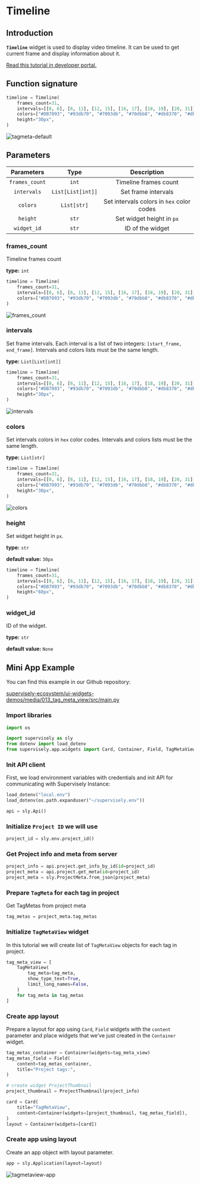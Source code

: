 # Timeline

## Introduction

**`Timeline`** widget is used to display video timeline. It can be used to get current frame and display information about it.

[Read this tutorial in developer portal.](https://developer.supervisely.com/app-development/widgets/media/tagmetaview)

## Function signature

```python
timeline = Timeline(
    frames_count=31,
    intervals=[[0, 6], [6, 11], [12, 15], [16, 17], [18, 19], [20, 31]],
    colors=["#DB7093", "#93db70", "#7093db", "#70dbb8", "#db8370", "#db70c9"],
    height="30px",
)
```

![tagmeta-default](https://github.com/supervisely-ecosystem/ui-widgets-demos/assets/48913536/31589e86-d107-4d53-967e-43a48affcf05)

## Parameters

|   Parameters   |       Type        |                Description                |
| :------------: | :---------------: | :---------------------------------------: |
| `frames_count` |       `int`       |           Timeline frames count           |
|  `intervals`   | `List[List[int]]` |            Set frame intervals            |
|    `colors`    |    `List[str]`    | Set intervals colors in `hex` color codes |
|    `height`    |       `str`       |         Set widget height in `px`         |
|  `widget_id`   |       `str`       |             ID of the widget              |

### frames_count

Timeline frames count

**type:** `int`

```python
timeline = Timeline(
    frames_count=31,
    intervals=[[0, 6], [6, 11], [12, 15], [16, 17], [18, 19], [20, 31]],
    colors=["#DB7093", "#93db70", "#7093db", "#70dbb8", "#db8370", "#db70c9"],
)
```

![frames_count]()

### intervals

Set frame intervals. Each interval is a list of two integers: `[start_frame, end_frame]`. Intervals and colors lists must be the same length.

**type:** `List[List[int]]`

```python
timeline = Timeline(
    frames_count=31,
    intervals=[[0, 6], [6, 11], [12, 15], [16, 17], [18, 19], [20, 31]],
    colors=["#DB7093", "#93db70", "#7093db", "#70dbb8", "#db8370", "#db70c9"],
    height="30px",
)
```

![intervals]()

### colors

Set intervals colors in `hex` color codes. Intervals and colors lists must be the same length.

**type:** `List[str]`

```python
timeline = Timeline(
    frames_count=31,
    intervals=[[0, 6], [6, 11], [12, 15], [16, 17], [18, 19], [20, 31]],
    colors=["#DB7093", "#93db70", "#7093db", "#70dbb8", "#db8370", "#db70c9"],
    height="30px",
)
```

![colors]()

### height

Set widget height in `px`.

**type:** `str`

**default value:** `30px`

```python
timeline = Timeline(
    frames_count=31,
    intervals=[[0, 6], [6, 11], [12, 15], [16, 17], [18, 19], [20, 31]],
    colors=["#DB7093", "#93db70", "#7093db", "#70dbb8", "#db8370", "#db70c9"],
    height="60px",
)
```

### widget_id

ID of the widget.

**type:** `str`

**default value:** `None`

## Mini App Example

You can find this example in our Github repository:

[supervisely-ecosystem/ui-widgets-demos/media/013_tag_meta_view/src/main.py](https://github.com/supervisely-ecosystem/ui-widgets-demos/blob/master/media/013_tag_meta_view/src/main.py)

### Import libraries

```python
import os

import supervisely as sly
from dotenv import load_dotenv
from supervisely.app.widgets import Card, Container, Field, TagMetaView, ProjectThumbnail
```

### Init API client

First, we load environment variables with credentials and init API for communicating with Supervisely Instance:

```python
load_dotenv("local.env")
load_dotenv(os.path.expanduser("~/supervisely.env"))

api = sly.Api()
```

### Initialize `Project ID` we will use

```python
project_id = sly.env.project_id()
```

### Get Project info and meta from server

```python
project_info = api.project.get_info_by_id(id=project_id)
project_meta = api.project.get_meta(id=project_id)
project_meta = sly.ProjectMeta.from_json(project_meta)
```

### Prepare `TagMeta` for each tag in project

Get TagMetas from project meta

```python
tag_metas = project_meta.tag_metas
```

### Initialize `TagMetaView` widget

In this tutorial we will create list of `TagMetaView` objects for each tag in project.

```python
tag_meta_view = [
    TagMetaView(
        tag_meta=tag_meta,
        show_type_text=True,
        limit_long_names=False,
    )
    for tag_meta in tag_metas
]
```

### Create app layout

Prepare a layout for app using `Card`, `Field` widgets with the `content` parameter and place widgets that we've just created in the `Container` widget.

```python
tag_metas_container = Container(widgets=tag_meta_view)
tag_metas_field = Field(
    content=tag_metas_container,
    title="Project tags:",
)

# create widget ProjectThumbnail
project_thumbnail = ProjectThumbnail(project_info)

card = Card(
    title="TagMetaView",
    content=Container(widgets=[project_thumbnail, tag_metas_field]),
)
layout = Container(widgets=[card])
```

### Create app using layout

Create an app object with layout parameter.

```python
app = sly.Application(layout=layout)
```

![tagmetaview-app](https://github.com/supervisely-ecosystem/ui-widgets-demos/assets/48913536/98452051-08ea-4596-a515-483a632608bd)
